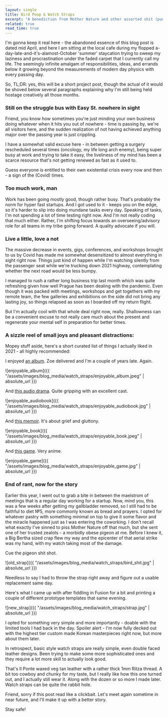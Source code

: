 ```yaml
---
layout: single
title: Bird Poop & Watch Straps
excerpt: "A benediction from Mother Nature and other assorted shit (pun intended)"
related: true
read_time: true
---
```


I'm gonna keep it real here - the abandoned essence of this blog post is dated mid April, and here I am sitting at the local cafe during my flopped a-day-late-and-it's-alamost-October 'summer' staycation trying to sweep my laziness and procrastination under the faded carpet that I currently call my life. The seemingly infinite amalgam of responsibilities, ideas, and errands below it growing beyond the measurements of modern day physics with every passing day.

So, TL;DR: yes, this will be a short project post, though the actual of it would be shoved below several paragraphs explaining why I'm still being held hostage creatively all those months.

### Still on the struggle bus with Easy St. nowhere in sight

Friend, you know how sometimes you're just minding your own business doing whatever when it hits you out of nowhere - time is passing by, we're all visitors here, and the sudden realization of not having achieved anything major over the passing year is just crippling.

I have a somewhat valid excuse here - in between getting a surgery rescheduled several times (oncology, my life long arch enemy), being super busy at work and trying to take it easy, the liveliness of my mind has been a scarce resource that's not getting renewed as fast as it used to.

Guess everyone is entitled to their own existential crisis every now and then - a sign of the (Covid) times.

### Too much work, man

Work has been going mostly good, though rather busy. That's probably the norm for hyper fast startups. And I got used to it - keeps you on the edge, so it's harder to slip into doing mundane tasks every day. Speaking of tasks, I'm not spending a lot of time testing right now. And I'm not really coding that much either. Rather, I'm shifting focus towards an overseeing/advisory role for all teams in my tribe going forward. A quality advocate if you will.

### Live a little, love a not

The massive decrease in events, gigs, conferences, and workshops brought to us by Covid has made me somewhat desensitized to almost everything in sight right now. Things just kind of happen while I'm watching silently from the passenger seat while we're trucking down 2021 highway, contemplating whether the next road would be less bumpy.

I managed to rush a rather long business trip last month which was quite refreshing given how well Prague has been dealing with the pandemic.  Even though it was packed with meetings, workshops and get togethers with my remote team, the few galleries and exhibitions on the side did not bring any lasting joy, so things relapsed as soon as I boarded off my return flight.

But I'm actually cool with that whole deal right now, really. Shallowness can be a convenient excuse to not really care much about the present and regenerate your mental self in preparation for better times.

### A sizzle reel of small joys and pleasant distractions:

Mopey stuff aside, here's a short curated list of things I actually liked in 2021 - all highly recommended:


I enjoyed [an album](https://zanias.bandcamp.com/album/into-the-all). Zoe delivered and I'm a couple of years late. Again.

![enjoyable_album]({{ "/assets/images/blog_media/watch_straps/enjoyable_album.jpeg" | absolute_url }})

And [this audio drama](https://qcodemedia.com/borrasca). Quite gripping with an excellent cast.

![enjoyable_audiobook]({{ "/assets/images/blog_media/watch_straps/enjoyable_audiobook.jpg" | absolute_url }})

And [this memoir](https://www.goodreads.com/book/show/54814676-crying-in-h-mart). It's about grief and gluttony.

![enjoyable_book]({{ "/assets/images/blog_media/watch_straps/enjoyable_book.jpeg" | absolute_url }})

And [this game](https://square-enix-games.com/neotwewy/en-us/). Very anime.

![enjoyable_game]({{ "/assets/images/blog_media/watch_straps/enjoyable_game.jpg" | absolute_url }})


### End of rant, now for the story

Earlier this year, I went out to grab a bite in between the maelstrom of meetings that is a regular day working for a startup. Now, mind you, this was a few weeks after getting my gallbladder removed, so I still had to be faithful to diet №5, more commonly known as bread and prayers. I opted for whatever pastry with something minimal on top to give it some flavor and the miracle happened just as I was entering the coworking. I don't recall what exactly I've sinned to piss Mother Nature off that much, but she sent one of her trusted zealots - a morbidly obese pigeon at me. Before I knew it, a Big Bertha sized crap flew my way and the epicenter of that aerial strike was my hand, with my watch taking most of the damage.

Cue the pigeon shit shot.

![old_strap]({{ "/assets/images/blog_media/watch_straps/bird_shit.jpg" | absolute_url }})

Needless to say I had to throw the strap right away and figure out a usable replacement same day.

Here's what I came up with after fiddling in Fusion for a bit and printing a couple of different prototype templates that same evening.

![new_strap]({{ "/assets/images/blog_media/watch_straps/strap.jpg" | absolute_url }})

I opted for something very simple and more importantly - doable with the limited tools I had back in the day. Spoiler alert - I'm now fully decked out with the highest tier custom made Korean masterpieces right now, but more about them later.

In retrospect, basic style watch straps are really simple, even double faced leather designs. Been trying to make some more sophisticated ones and they require a lot more skill to actually look good.

That's Il Ponte waxed veg tan leather with a rather thick 1mm Ritza thread. A bit too cowboy and chunky for my taste, but I really like how this one turned out, and I actually still wear it. Along with the dozen or so more I made later. Watch straps can be quite the rabbit hole.

Friend, sorry if this post read like a clickbait. Let's meet again sometime in near future, and I'll make it up with a better story.

Stay safe!
